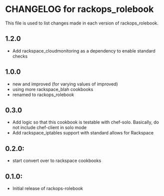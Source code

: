 # CHANGELOG for rackops_rolebook

This file is used to list changes made in each version of rackops_rolebook.

## 1.2.0
* Add rackspace_cloudmonitoring as a dependency to enable standard checks

## 1.0.0
* new and improved (for varying values of improved)
* using more rackspace_blah cookbooks
* renamed to rackops_rolebook

## 0.3.0
* Add logic so that this cookbook is testable with chef-solo. Basically, do not include chef-client in solo mode
* Add rackspace_iptables support with standard allows for Rackspace

## 0.2.0:
* start convert over to rackspace cookbooks

## 0.1.0:
* Initial release of rackops-rolebook
